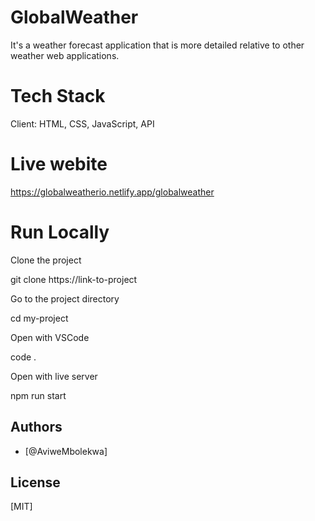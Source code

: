 # GlobalWeather
It's a weather forecast application that is more detailed relative to other weather web applications.

# Tech Stack
Client: HTML, CSS, JavaScript, API

# Live webite
https://globalweatherio.netlify.app/globalweather

# Run Locally
Clone the project

  git clone https://link-to-project

Go to the project directory

  cd my-project

Open with VSCode

  code .

Open with live server

  npm run start


## Authors

- [@AviweMbolekwa]

## License

[MIT]

